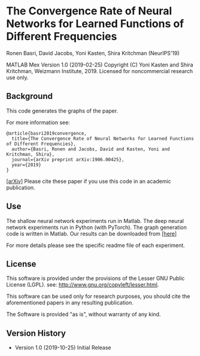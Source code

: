 # The Convergence Rate of Neural Networks for Learned Functions of Different Frequencies

Ronen Basri, David Jacobs, Yoni Kasten, Shira Kritchman  (NeurIPS'19)


MATLAB Mex Version 1.0 (2019-02-25)
Copyright (C) Yoni Kasten and Shira Kritchman, Weizmann Institute, 2019.
Licensed for noncommercial research use only.


## Background

This code generates the graphs of the paper. 

For more information see:
```
@article{basri2019convergence,
  title={The Convergence Rate of Neural Networks for Learned Functions of Different Frequencies},
  author={Basri, Ronen and Jacobs, David and Kasten, Yoni and Kritchman, Shira},
  journal={arXiv preprint arXiv:1906.00425},
  year={2019}
}
```

[[arXiv]](https://arxiv.org/pdf/1906.00425)
Please cite these paper if you use this code in an academic publication.


## Use
The shallow neural network experiments run in Matlab. 
The deep neural network experiments run in Python (with PyTorch). The graph generation code is written in Matlab. 
Our results can be downloaded from [[here]](https://drive.google.com/file/d/1QM8DbxbfF8-z0taKDlcF8GgMc07gpH2M/view?usp=sharing)


For more details please see the specific readme file of each experiment.



## License

   This software is provided under the provisions of the Lesser GNU Public License (LGPL). 
   see: http://www.gnu.org/copyleft/lesser.html.

   This software can be used only for research purposes, you should cite
   the aforementioned papers in any resulting publication.

   The Software is provided "as is", without warranty of any kind.




## Version History


* Version 1.0 (2019-10-25)
   Initial Release

